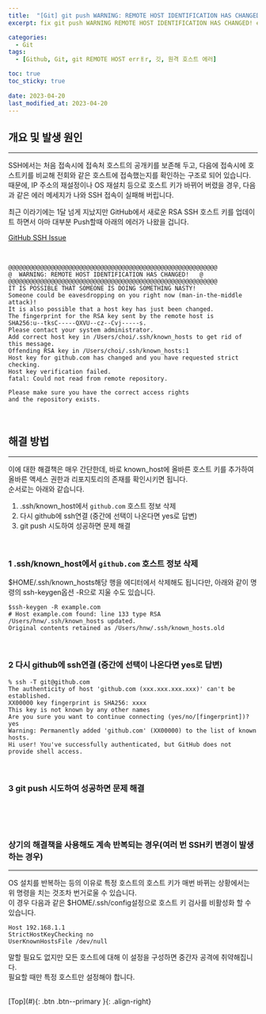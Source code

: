 ```yaml
---
title:  "[Git] git push WARNING: REMOTE HOST IDENTIFICATION HAS CHANGED! 에러"
excerpt: fix git push WARNING REMOTE HOST IDENTIFICATION HAS CHANGED! error

categories:
  - Git
tags:
  - [Github, Git, git REMOTE HOST errㅐr, 깃, 원격 호스트 에러]

toc: true
toc_sticky: true
 
date: 2023-04-20
last_modified_at: 2023-04-20
---
```



## 개요 및 발생 원인
---
SSH에서는 처음 접속시에 접속처 호스트의 공개키를 보존해 두고, 다음에 접속시에 호스트키를 비교해 전회와 같은 호스트에 접속했는지를 확인하는 구조로 되어 있습니다. <br>
때문에, IP 주소의 재설정이나 OS 재설치 등으로 호스트 키가 바뀌어 버렸을 경우, 다음과 같은 에러 메세지가 나와 SSH 접속이 실패해 버립니다.<br>

최근 이라기에는 1달 넘게 지났지만 GitHub에서 새로운 RSA SSH 호스트 키를 업데이트 하면서 아마 대부분 Push할때 아래의 에러가 나왔을 겁니다.<br>

[GitHub SSH Issue](https://github.blog/2023-03-23-we-updated-our-rsa-ssh-host-key/)

<br>

```
@@@@@@@@@@@@@@@@@@@@@@@@@@@@@@@@@@@@@@@@@@@@@@@@@@@@@@@@@@@
@  WARNING: REMOTE HOST IDENTIFICATION HAS CHANGED!   @
@@@@@@@@@@@@@@@@@@@@@@@@@@@@@@@@@@@@@@@@@@@@@@@@@@@@@@@@@@@
IT IS POSSIBLE THAT SOMEONE IS DOING SOMETHING NASTY!
Someone could be eavesdropping on you right now (man-in-the-middle attack)!
It is also possible that a host key has just been changed.
The fingerprint for the RSA key sent by the remote host is
SHA256:u--tksC-----QXVU--cz--Cvj-----s.
Please contact your system administrator.
Add correct host key in /Users/choi/.ssh/known_hosts to get rid of this message.
Offending RSA key in /Users/choi/.ssh/known_hosts:1
Host key for github.com has changed and you have requested strict checking.
Host key verification failed.
fatal: Could not read from remote repository.

Please make sure you have the correct access rights
and the repository exists.
```
<br>

## 해결 방법
---

이에 대한 해결책은 매우 간단한데, 바로 known_host에 올바른 호스트 키를 추가하여 올바른 액세스 권한과 리포지토리의 존재를 확인시키면 됩니다.<br>
순서로는 아래와 같습니다.<br>
1. .ssh/known_host에서 ```github.com``` 호스트 정보 삭제
2. 다시 github에 ssh연결 (중간에 선택이 나온다면 yes로 답변)
3. git push 시도하여 성공하면 문제 해결

<br>

### 1 .ssh/known_host에서 ```github.com``` 호스트 정보 삭제

 $HOME/.ssh/known_hosts해당 행을 에디터에서 삭제해도 됩니다만, 아래와 같이 명령의 ssh-keygen옵션 -R으로 지울 수도 있습니다.

```
$ssh-keygen -R example.com
# Host example.com found: line 133 type RSA
/Users/hnw/.ssh/known_hosts updated.
Original contents retained as /Users/hnw/.ssh/known_hosts.old
```
<br>

### 2 다시 github에 ssh연결 (중간에 선택이 나온다면 yes로 답변)

```
% ssh -T git@github.com
The authenticity of host 'github.com (xxx.xxx.xxx.xxx)' can't be established.
XX00000 key fingerprint is SHA256: xxxx
This key is not known by any other names
Are you sure you want to continue connecting (yes/no/[fingerprint])? yes 
Warning: Permanently added 'github.com' (XX00000) to the list of known hosts.
Hi user! You've successfully authenticated, but GitHub does not provide shell access.
```
<br>

### 3 git push 시도하여 성공하면 문제 해결

<br><br><br>

### 상기의 해결책을 사용해도 계속 반복되는 경우(여러 번 SSH키 변경이 발생하는 경우)
---
OS 설치를 반복하는 등의 이유로 특정 호스트의 호스트 키가 매번 바뀌는 상황에서는 위 명령을 치는 것조차 번거로울 수 있습니다.<br>
이 경우 다음과 같은 $HOME/.ssh/config설정으로 호스트 키 검사를 비활성화 할 수 있습니다.<br>

```
Host 192.168.1.1
StrictHostKeyChecking no
UserKnownHostsFile /dev/null
```
말할 필요도 없지만 모든 호스트에 대해 이 설정을 구성하면 중간자 공격에 취약해집니다. <br>
필요할 때만 특정 호스트만 설정해야 합니다. <br>


<br>
[Top](#){: .btn .btn--primary }{: .align-right}